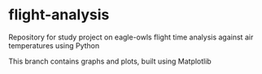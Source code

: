 # flight-analysis
Repository for study project on eagle-owls flight time analysis against air temperatures using Python

This branch contains graphs and plots, built using Matplotlib

